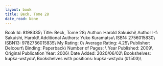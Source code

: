 ```yaml
---
layout: book
title: Beck, Tome 28
date_read: None
---
```


Book Id: 8198335\ 
Title: Beck, Tome 28\ 
Author: Harold Sakuishi\ 
Author l-f: Sakuishi, Harold\ 
Additional Authors: Yuko Kuramatsu\ 
ISBN: 2756015830\ 
ISBN13: 9782756015835\ 
My Rating: 0\ 
Average Rating: 4.25\ 
Publisher: Delcourt\ 
Binding: Paperback\ 
Number of Pages: \ 
Year Published: 2009\ 
Original Publication Year: 2006\ 
Date Added: 2020/06/02\ 
Bookshelves: kupka-wstydu\ 
Bookshelves with positions: kupka-wstydu (#1503)\ 

